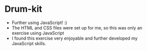 # Drum-kit

- Further using JavaScript! :)
- The HTML and CSS files were set up for me, so this was only an exercise using JavaScript
- I found this exercise very enjoyable and further developed my JavaScript skills.
